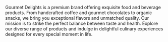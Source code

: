 Gourmet Delights is a premium brand offering exquisite food and beverage products. From handcrafted coffee and gourmet chocolates to organic snacks, we bring you exceptional flavors and unmatched quality. Our mission is to strike the perfect balance between taste and health. Explore our diverse range of products and indulge in delightful culinary experiences designed for every special moment in life.

